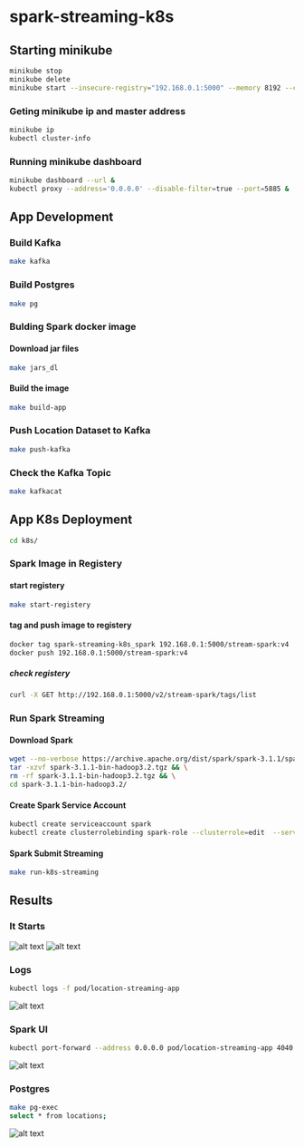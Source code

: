 # spark-streaming-k8s

## Starting minikube

```bash
minikube stop
minikube delete
minikube start --insecure-registry="192.168.0.1:5000" --memory 8192 --cpus 4
```

### Geting minikube ip and master address

```bash
minikube ip
kubectl cluster-info
```
### Running minikube dashboard

```bash
minikube dashboard --url &
kubectl proxy --address='0.0.0.0' --disable-filter=true --port=5885 &
```

## App Development

### Build Kafka

```bash
make kafka
```

### Build Postgres

```bash
make pg
```

### Bulding Spark docker image

#### Download jar files

```bash
make jars_dl
```
#### Build the image

```bash
make build-app
```
### Push Location Dataset to Kafka

```bash
make push-kafka
```
### Check the Kafka Topic

```bash
make kafkacat
```

## App K8s Deployment

```bash
cd k8s/
```

### Spark Image in Registery

#### start registery

```bash
make start-registery
```
#### tag and push image to registery

```bash
docker tag spark-streaming-k8s_spark 192.168.0.1:5000/stream-spark:v4
docker push 192.168.0.1:5000/stream-spark:v4
```
##### check registery

```bash
curl -X GET http://192.168.0.1:5000/v2/stream-spark/tags/list
```

### Run Spark Streaming

#### Download Spark

```bash
wget --no-verbose https://archive.apache.org/dist/spark/spark-3.1.1/spark-3.1.1-bin-hadoop3.2.tgz && \
tar -xzvf spark-3.1.1-bin-hadoop3.2.tgz && \
rm -rf spark-3.1.1-bin-hadoop3.2.tgz && \
cd spark-3.1.1-bin-hadoop3.2/
```
#### Create Spark Service Account

```bash
kubectl create serviceaccount spark
kubectl create clusterrolebinding spark-role --clusterrole=edit  --serviceaccount=default:spark --namespace=default
```

#### Spark Submit Streaming

```bash
make run-k8s-streaming
```

## Results

### It Starts

![alt text](https://github.com/arezamoosavi/spark-streaming-k8s/blob/main/photo/img1.png?raw=true)
![alt text](https://github.com/arezamoosavi/spark-streaming-k8s/blob/main/photo/img2.png?raw=true)

### Logs

```bash
kubectl logs -f pod/location-streaming-app
```

![alt text](https://github.com/arezamoosavi/spark-streaming-k8s/blob/main/photo/img3.png?raw=true)

### Spark UI
```bash
kubectl port-forward --address 0.0.0.0 pod/location-streaming-app 4040:4040
```
![alt text](https://github.com/arezamoosavi/spark-streaming-k8s/blob/main/photo/img4.png?raw=true)

### Postgres

```bash
make pg-exec
select * from locations;
```
![alt text](https://github.com/arezamoosavi/spark-streaming-k8s/blob/main/photo/img5.png?raw=true)
